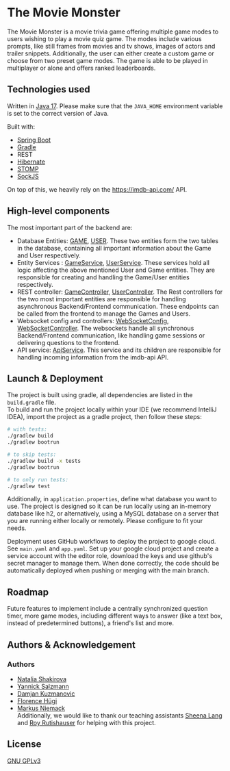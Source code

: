 # The Movie Monster

The Movie Monster is a movie trivia game offering multiple game modes to users wishing to play a movie quiz game. The modes include various prompts, like still frames from movies and tv shows, images of actors and trailer snippets. Additionally, the user can either create a custom game or choose from two preset game modes. The game is able to be played in multiplayer or alone and offers ranked leaderboards.

## Technologies used  

Written in [Java 17](https://www.oracle.com/java/technologies/javase/jdk17-archive-downloads.html). Please make sure that the `JAVA_HOME` environment variable is set to the correct version of Java.
  
Built with:  
- [Spring Boot](https://spring.io/projects/spring-boot)
- [Gradle](https://gradle.org/)
- REST
- [Hibernate](https://hibernate.org/)
- [STOMP](https://stomp-js.github.io/stomp-websocket/)
- [SockJS](https://github.com/sockjs/sockjs-client)

On top of this, we heavily rely on the https://imdb-api.com/ API.  


## High-level components

The most important part of the backend are:
- Database Entities: [GAME](src/main/java/ch/uzh/hase/soprafs23/entity/Game.java), [USER](src/main/java/ch/uzh/hase/soprafs23/entity/User.java). These two entities form the two tables in the database, containing all important information about the Game and User respectively.
- Entity Services : [GameService](src/main/java\/ch\/uzh\/hase\/soprafs23/service/GameService.java), [UserService](src/main/java/ch/uzh/hase/soprafs23/service/UserService.java). These services hold all logic affecting the above mentioned User and Game entities. They are responsible for creating and handling the Game/User entities respectively. 
- REST controller: [GameController](src/main/java/ch/uzh/hase/soprafs23/controller/GameController.java), [UserController](src/main/java/ch/uzh/hase/soprafs23/controller/GameController.java). The Rest controllers for the two most important entities are responsible for handling asynchronous Backend/Frontend communication. These endpoints can be called from the frontend to manage the Games and Users.
- Websocket config and controllers: [WebSocketConfig](src/main/java/ch/uzh/hase/soprafs23/websocket/WebSocketConfig.java), [WebSocketController](src/main/java/ch/uzh/hase/soprafs23/websocket/WebSocketController.java). The websockets handle all synchronous Backend/Frontend communication, like handling game sessions or delivering questions to the frontend.
- API service: [ApiService](src/main/java/ch/uzh/hase/soprafs23/api/ApiService.java). This service and its children are responsible for handling incoming information from the imdb-api API.

## Launch & Deployment

The project is built using gradle, all dependencies are listed in the `build.gradle` file.  
To build and run the project locally within your IDE (we recommend IntelliJ IDEA), import the project as a gradle project, then follow these steps:

```bash
# with tests:
./gradlew build
./gradlew bootrun

# to skip tests:
./gradlew build -x tests
./gradlew bootrun

# to only run tests:
./gradlew test
```
Additionally, in `application.properties`, define what database you want to use. The project is designed so it can be run locally using an in-memory database like h2, or alternatively, using a MySQL database on a server that you are running either locally or remotely. Please configure to fit your needs.  
  
Deployment uses GitHub workflows to deploy the project to google cloud. See `main.yaml` and `app.yaml`. Set up your google cloud project and create a service account with the editor role, download the keys and use github's secret manager to manage them. When done correctly, the code should be automatically deployed when pushing or merging with the main branch.

## Roadmap

Future features to implement include a centrally synchronized question timer, more game modes, including different ways to answer (like a text box, instead of predetermined buttons), a friend's list and more.
  

## Authors & Acknowledgement  

### Authors  
- [Natalia Shakirova](https://github.com/orgs/sopra-fs23-group-39/people/NattiShakira)
- [Yannick Salzmann](https://github.com/orgs/sopra-fs23-group-39/people/yasalz)
- [Damjan Kuzmanovic](https://github.com/orgs/sopra-fs23-group-39/people/dkuzma1)
- [Florence Hügi](https://github.com/orgs/sopra-fs23-group-39/people/florencehuegi)
- [Markus Niemack](https://github.com/orgs/sopra-fs23-group-39/people/NieMark)  
Additionally, we would like to thank our teaching assistants [Sheena Lang](https://github.com/SheenaGit) and [Roy Rutishauser](https://github.com/royru) for helping with this project.

## License

[GNU GPLv3]([https://choosealicense.com/licenses/mit/](https://choosealicense.com/licenses/gpl-3.0/))
